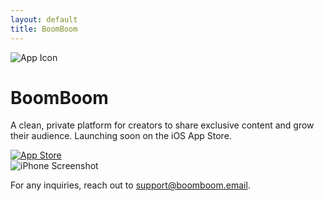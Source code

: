 ```yaml
---
layout: default
title: BoomBoom
---
```


<div class="landing-container">
  <div class="left-section">
    <img src="/assets/images/your-app-icon.png" alt="App Icon" class="logo" />
    <h1>BoomBoom</h1>
    <p>
      A clean, private platform for creators to share exclusive content and grow their audience. Launching soon on the iOS App Store.
    </p>
    <a href="#">
      <img src="https://github.com/user-attachments/assets/01f7c995-f489-4dc5-a47c-ed17c5024fb7" alt="App Store" class="store-badge" />
    </a>
  </div>
  <div class="right-section">
    <img src="https://github.com/user-attachments/assets/e8808165-c868-458e-92aa-fe645b588e40" alt="iPhone Screenshot" class="phone" />
  </div>
</div>


<!-- 
---
layout: default
title: BoomBoom
---

# We're under construction, check back soon!

##Coming soon to the iOS App Store

# BoomBoom Directory 

### Review our terms and policies:  
-->

<!-- - 📜 [Terms of Service](./tos) (coming soon) -->
<!-- - 🔒 [Privacy Policy](./privacy-policy) (coming soon) -->
<!-- - 🤝 [Community Guidelines](./community-guidelines) (coming soon) -->

For any inquiries, reach out to [support@boomboom.email](mailto:support@boomboom.email).
